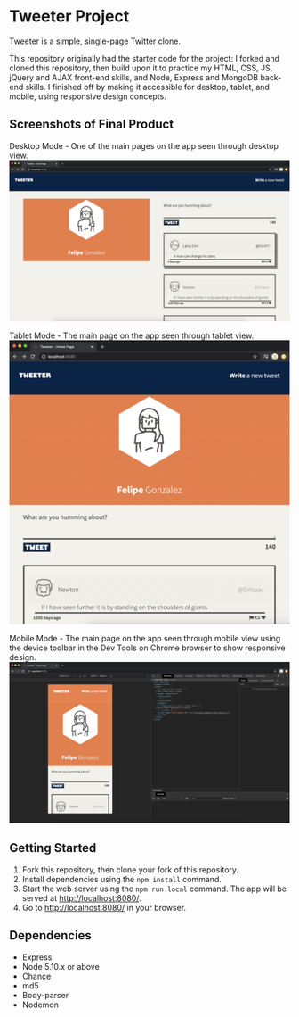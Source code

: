# Tweeter Project

Tweeter is a simple, single-page Twitter clone.

This repository originally had the starter code for the project: I forked and cloned this repository, then build upon it to practice my HTML, CSS, JS, jQuery and AJAX front-end skills, and Node, Express and MongoDB back-end skills. I finished off by making it accessible for desktop, tablet, and mobile, using responsive design concepts.

## Screenshots of Final Product

Desktop Mode - One of the main pages on the app seen through desktop view.
!["Desktop Mode - One of the main pages on the app seen through desktop view"](https://github.com/VAL3N/tweeter/blob/master/docs/Desktop-Mode.png)

Tablet Mode - The main page on the app seen through tablet view.
!["Tablet Mode - The main page on the app seen through tablet view"](https://github.com/VAL3N/tweeter/blob/master/docs/Tablet-Mode.png)

Mobile Mode - The main page on the app seen through mobile view using the device toolbar in the Dev Tools on Chrome browser to show responsive design.
!["Mobile Mode - The main page on the app seen through mobile view using the device toolbar in the Dev Tools on Chrome browser"](https://github.com/VAL3N/tweeter/blob/master/docs/Mobile-Mode.png)



## Getting Started

1. Fork this repository, then clone your fork of this repository.
2. Install dependencies using the `npm install` command.
3. Start the web server using the `npm run local` command. The app will be served at <http://localhost:8080/>.
4. Go to <http://localhost:8080/> in your browser.

## Dependencies

- Express
- Node 5.10.x or above
- Chance
- md5
- Body-parser
- Nodemon
